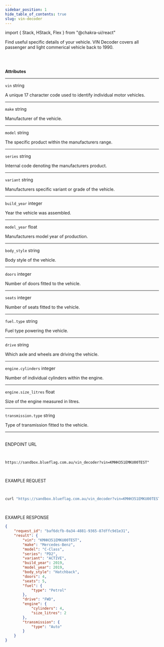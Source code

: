 ```yaml
---
sidebar_position: 1
hide_table_of_contents: true
slug: vin-decoder
---
```


import { Stack, HStack, Flex } from "@chakra-ui/react"

<HStack>

<Box className="boxContainer">
<Box className="attributes" h="100%" px="40px" py="10px">

Find useful specific details of your vehicle. VIN Decoder covers all passenger and light commerical vehicle back to 1990.

<br /> <br />

**Attributes**
___

`vin` <span className="smaller-text">string</span>

A unique 17 character code used to identify individual motor vehicles.

___

`make` <span className="smaller-text">string</span>

Manufacturer of the vehicle.

___

`model` <span className="smaller-text">string</span>

The specific product within the manufacturers range.

___

`series` <span className="smaller-text">string</span>

Internal code denoting the manufacturers product.

___

`variant` <span className="smaller-text">string</span>

Manufacturers specific variant or grade of the vehicle.

___

`build_year` <span className="smaller-text">integer</span>

Year the vehicle was assembled.

___

`model_year` <span className="smaller-text">float</span>

Manufacturers model year of production.

___

`body_style` <span className="smaller-text">string</span>

Body style of the vehicle.

___

`doors` <span className="smaller-text">integer</span>

Number of doors fitted to the vehicle.

___

`seats` <span className="smaller-text">integer</span>

Number of seats fitted to the vehicle.

___

`fuel.type` <span className="smaller-text">string</span>

Fuel type powering the vehicle.

___

`drive` <span className="smaller-text">string</span>

Which axle and wheels are driving the vehicle.

___

`engine.cylinders` <span className="smaller-text">integer</span>

Number of individual cylinders within the engine.

___

`engine.size_litres` <span className="smaller-text">float</span>

Size of the engine measured in litres.

___

`transmission.type` <span className="smaller-text">string</span>

Type of transmission fitted to the vehicle.

___


</Box>

<Box className="box2" h="100%" px="40px" py="10px">

<br />

<div className="method-example-response">
    <div className="method-example-request-topbar">
        <div className="method-example-request-title">ENDPOINT URL</div>
    </div>
    <pre className="IntroSection-pre">

```
https://sandbox.blueflag.com.au/vin_decoder?vin=KMHH351EMKU00TEST"
```

</pre>
</div>

<div className="method-example-response">
    <div className="method-example-request-topbar">
        <div className="method-example-request-title">EXAMPLE REQUEST</div>
    </div>
    <pre className="IntroSection-pre">

```bash
curl "https://sandbox.blueflag.com.au/vin_decoder?vin=KMHH351EMKU00TEST" -H "Authorization: secret_SANDBOX_f1nlZOh0Xr1JvMgJy0d0l9i5JybnBEAYfl7isuU0_o-1GkBsaN8f"
```

</pre>
</div>

<div className="method-example-response">
    <div className="method-example-request-topbar">
        <div className="method-example-request-title">EXAMPLE RESPONSE</div>
    </div>

```json
{
    "request_id": "baf6dcfb-0a34-4881-9365-87dffc9d1e31",
    "result": {
        "vin": "KMHH351EMKU00TEST",
        "make": "Mercedes-Benz",
        "model": "C-Class",
        "series": "PD2",
        "variant": "ACTIVE",
        "build_year": 2019,
        "model_year": 2019,
        "body_style": "Hatchback",
        "doors": 4,
        "seats": 5,
        "fuel": {
            "type": "Petrol"
        },
        "drive": "FWD",
        "engine": {
            "cylinders": 4,
            "size_litres": 2
        },
        "transmission": {
            "type": "Auto"
        }
    }
}
```

</div>

</Box>
</Box>

</HStack>





